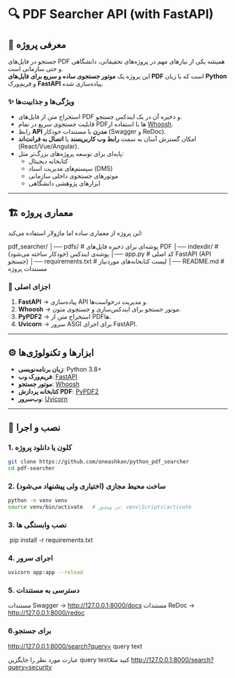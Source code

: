 # 🔍 PDF Searcher API (with FastAPI)

## 📖 معرفی پروژه
جستجو در فایل‌های PDF همیشه یکی از نیازهای مهم در پروژه‌های تحقیقاتی، دانشگاهی و حتی سازمانی است.  
این پروژه یک **موتور جستجوی ساده و سریع برای فایل‌های PDF** است که با زبان **Python** و فریم‌ورک **FastAPI** پیاده‌سازی شده.  

### ✨ ویژگی‌ها و جذابیت‌ها
- استخراج متن از فایل‌های PDF و ذخیره آن در یک ایندکس جستجو.
- قابلیت جستجوی سریع در تمام PDFها با استفاده از [Whoosh](https://whoosh.readthedocs.io/en/latest/).
- رابط **API مدرن** با مستندات خودکار (Swagger و ReDoc).
- امکان گسترش آسان به سمت **رابط وب کاربرپسند** یا **اتصال به فرانت‌اند** (React/Vue/Angular).
- پایه‌ای برای توسعه پروژه‌های بزرگ‌تر مثل:
  - کتابخانه دیجیتال
  - سیستم‌های مدیریت اسناد (DMS)
  - موتورهای جستجوی داخلی سازمانی
  - ابزارهای پژوهشی دانشگاهی

---

## 🏗️ معماری پروژه
این پروژه از معماری ساده اما ماژولار استفاده می‌کند:

pdf_searcher/
│── pdfs/ # پوشه‌ای برای ذخیره فایل‌های PDF
│── indexdir/ # پوشه‌ی ایندکس (خودکار ساخته می‌شود)
│── app.py # کد اصلی FastAPI (API جستجو)
│── requirements.txt # لیست کتابخانه‌های موردنیاز
│── README.md # مستندات پروژه


### 📌 اجزای اصلی
1. **FastAPI** → پیاده‌سازی API و مدیریت درخواست‌ها.  
2. **Whoosh** → موتور جستجو برای ایندکس‌سازی و جستجوی متون.  
3. **PyPDF2** → استخراج متن از PDFها.  
4. **Uvicorn** → سرور ASGI برای اجرای FastAPI.  

---

## ⚙️ ابزارها و تکنولوژی‌ها
- **زبان برنامه‌نویسی**: Python 3.8+  
- **فریم‌ورک وب**: [FastAPI](https://fastapi.tiangolo.com/)  
- **موتور جستجو**: [Whoosh](https://whoosh.readthedocs.io/en/latest/)  
- **کتابخانه پردازش PDF**: [PyPDF2](https://pypi.org/project/PyPDF2/)  
- **وب‌سرور**: [Uvicorn](https://www.uvicorn.org/)  

---

## 🚀 نصب و اجرا

### 1. کلون یا دانلود پروژه
```bash
git clone https://github.com/oneashkan/python_pdf_searcher
cd pdf-searcher
```

### 2. ساخت محیط مجازی (اختیاری ولی پیشنهاد می‌شود)
```bash
python -m venv venv
source venv/bin/activate   # در ویندوز: venv\Scripts\activate
```
### 3. نصب وابستگی ها
‍‍
pip install -r requirements.txt

### 4. اجرای سرور

```bash 
uvicorn app:app --reload
```
### 5. دسترسی به مستندات

مستندات Swagger → http://127.0.0.1:8000/docs
مستندات ReDoc → http://127.0.0.1:8000/redoc

### 6.برای جستجو 
http://127.0.0.1:8000/search?query= query text

عبارت مورد نظر را جایگزین query textکنید
مثلا
http://127.0.0.1:8000/search?query=security
